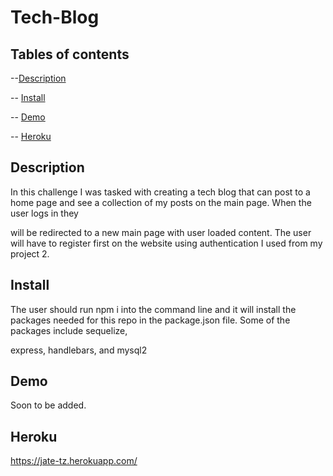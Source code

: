 # Tech-Blog

## Tables of contents

--[Description](#Description)

-- [Install](#Install)

-- [Demo](#Demo)

-- [Heroku](#Heroku)

## Description

In this challenge I was tasked with creating a tech blog that can post to a home page and see a collection of my posts on the main page. When the user logs in they

will be redirected to a new main page with user loaded content. The user will have to register first on the website using authentication I used from my project 2. 


## Install

The user should run npm i into the command line and it will install the packages needed for this repo in the package.json file. Some of the packages include sequelize,

express, handlebars, and mysql2


## Demo

Soon to be added.


## Heroku

 https://jate-tz.herokuapp.com/
